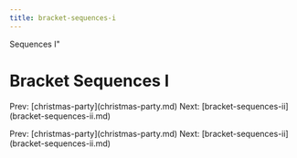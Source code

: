 ```yaml
---
title: bracket-sequences-i
---
```


Sequences I\"

# Bracket Sequences I

Prev: \[christmas-party](christmas-party.md) Next:
\[bracket-sequences-ii](bracket-sequences-ii.md)

Prev: \[christmas-party](christmas-party.md) Next:
\[bracket-sequences-ii](bracket-sequences-ii.md)
